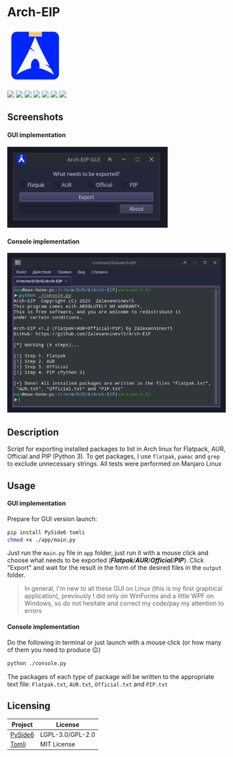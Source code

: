 # Arch-EIP

<img src="./app/icon.png" width="128">

 [![](https://img.shields.io/badge/platforms-Arch_Linux-1793D1.svg?logo=archlinux)](https://github.com/Zalexanninev15/Arch-EIP) 
 [![](https://img.shields.io/badge/written_on-Python-3776AB.svg?logo=python)](https://github.com/Zalexanninev15/Arch-EIP) 
 [![](https://img.shields.io/badge/GUI_release-v1.3-blue.svg)](https://github.com/Zalexanninev15/Arch-EIP/blob/main/gui.py) 
 [![](https://img.shields.io/badge/Console_release-v1.2-blue.svg)](https://github.com/Zalexanninev15/Arch-EIP/blob/main/console.py) 
 [![](https://img.shields.io/github/last-commit/Zalexanninev15/Arch-EIP.svg)](https://github.com/Zalexanninev15/Arch-EIP/commits/master) 
 [![](https://img.shields.io/badge/license-GPLv3-ligthgreen.svg)](LICENSE) 
 [![](https://img.shields.io/badge/donate-Buy_Me_a_Coffee-F94400.svg)](https://zalexanninev15.jimdofree.com/buy-me-a-coffee) 

## Screenshots

#### GUI implementation

<img src="./assets/gui.png" width="370">

#### Console implementation

![](./assets/console.png)

## Description

Script for exporting installed packages to list in Arch linux for Flatpack, AUR, Official and PIP (Python 3). To get packages, I use `flatpak`, `pamac` and `grep` to exclude unnecessary strings. All tests were performed on Manjaro Linux 

## Usage

#### GUI implementation

Prepare for GUI version launch:

```bash
pip install PySide6 tomli
chmod +x ./app/main.py
```

Just run the `main.py` file in `app` folder, just run it with a mouse click and choose what needs to be exported (***Flatpak***/***AUR***/***Official***/***PIP***). Click "Export" and wait for the result in the form of the desired files in the `output` folder.

> In general, I'm new to all these GUI on Linux (this is my first graphical application), previously I did only on WinForms and a little WPF on Windows, so do not hesitate and correct my code/pay my attention to errors

#### Console implementation

Do the following in terminal or just launch with a mouse click (or how many of them you need to produce 😉)

```bash
python ./console.py
```

The packages of each type of package will be written to the appropriate text file: `Flatpak.txt`, `AUR.txt`, `Official.txt` and `PIP.txt`

## Licensing

| Project                                      | License          |
| -------------------------------------------- | ---------------- |
| [PySide6](https://pypi.org/project/PySide6/) | LGPL-3.0/GPL-2.0 |
| [Tomli](https://pypi.org/project/tomli/)     | MIT License      |

